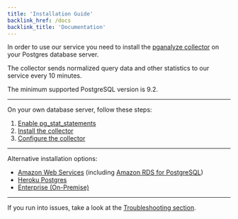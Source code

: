 ```yaml
---
title: 'Installation Guide'
backlink_href: /docs
backlink_title: 'Documentation'
---
```


In order to use our service you need to install the [pganalyze collector](https://github.com/pganalyze/collector) on
your Postgres database server.

The collector sends normalized query data and other statistics to our service
every 10 minutes.

The minimum supported PostgreSQL version is 9.2.

---

On your own database server, follow these steps:

1. [Enable pg\_stat\_statements](/docs/install/01_enabling_pg_stat_statements)
2. [Install the collector](/docs/install/02_installing_the_collector)
3. [Configure the collector](/docs/install/03_configuring_the_collector)

---

Alternative installation options:

* [Amazon Web Services](/docs/install/amazon_rds) (including [Amazon RDS for PostgreSQL](https://aws.amazon.com/rds/postgresql/))
* [Heroku Postgres](/docs/install/heroku_postgres)
* [Enterprise (On-Premise)](/docs/enterprise)

---

If you run into issues, take a look at the [Troubleshooting section](/docs/install/troubleshooting).
